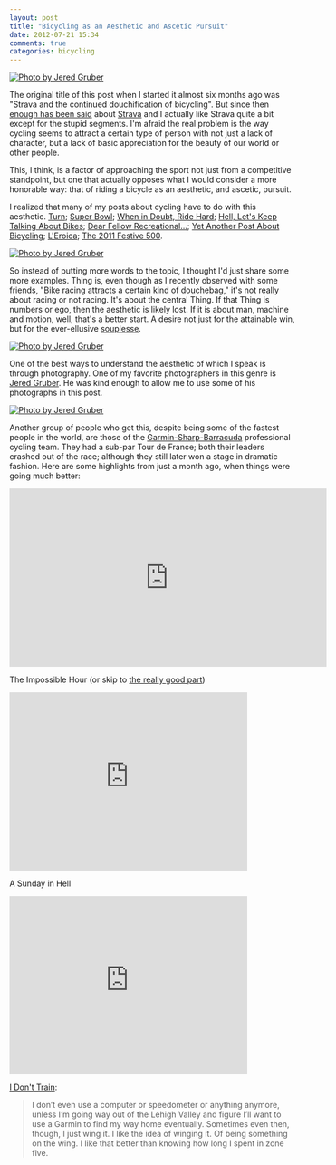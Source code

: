 ```yaml
---
layout: post
title: "Bicycling as an Aesthetic and Ascetic Pursuit"
date: 2012-07-21 15:34
comments: true
categories: bicycling
---
```


[![Photo by Jered Gruber](http://farm8.staticflickr.com/7228/7302666568_cf537411be_z.jpg)](http://www.flickr.com/photos/smashred/7302666568/in/faves-dealingwith/)

The original title of this post when I started it almost six months ago was "Strava and the continued douchification of bicycling". But since then [enough has been said](http://allthingsd.com/20120619/gps-app-strava-sued-over-cyclists-death/?refcat=news) about [Strava](http://strava.com) and I actually like Strava quite a bit except for the stupid segments. I'm afraid the real problem is the way cycling seems to attract a certain type of person with not just a lack of character, but a lack of basic appreciation for the beauty of our world or other people.

This, I think, is a factor of approaching the sport not just from a competitive standpoint, but one that actually opposes what I would consider a more honorable way: that of riding a bicycle as an aesthetic, and ascetic, pursuit.

I realized that many of my posts about cycling have to do with this aesthetic. [Turn]({{site.url}}/2011/01/09/corner/); [Super Bowl]({{site.url}}/2011/02/07/super-bowl/); [When in Doubt, Ride Hard]({{site.url}}/2011/02/20/ride/); [Hell, Let's Keep Talking About Bikes]({{site.url}}/2011/03/07/bikes/); [Dear Fellow Recreational...]({{site.url}}/2011/07/16/dear-fellow-recreationalists/); [Yet Another Post About Bicycling]({{site.url}}/2011/05/26/yapab/); [L'Eroica]({{site.url}}/2011/09/27/leroica/); [The 2011 Festive 500]({{site.url}}/2012/01/01/rapha/).

[![Photo by Jered Gruber](http://farm9.staticflickr.com/8014/7433130290_0a65f374f9_o.jpg)](http://www.flickr.com/photos/smashred/7433130290/in/faves-dealingwith/)

So instead of putting more words to the topic, I thought I'd just share some more examples. Thing is, even though as I recently observed with some friends, "Bike racing attracts a certain kind of douchebag," it's not really about racing or not racing. It's about the central Thing. If that Thing is numbers or ego, then the aesthetic is likely lost. If it is about man, machine and motion, well, that's a better start. A desire not just for the attainable win, but for the ever-ellusive [souplesse](http://redkiteprayer.com/2011/04/souplesse/).

[![Photo by Jered Gruber](http://farm9.staticflickr.com/8024/7482309840_0be02f2560_o.jpg)](http://www.flickr.com/photos/smashred/7482309840/in/faves-dealingwith/)

One of the best ways to understand the aesthetic of which I speak is through photography. One of my favorite photographers in this genre is [Jered Gruber](http://www.flickr.com/photos/smashred/). He was kind enough to allow me to use some of his photographs in this post.

[![Photo by Jered Gruber](http://farm9.staticflickr.com/8146/7307320178_605f843cb4_z.jpg)](http://www.flickr.com/photos/smashred/7307320178/in/photostream)

Another group of people who get this, despite being some of the fastest people in the world, are those of the [Garmin-Sharp-Barracuda](http://www.slipstreamsports.com/) professional cycling team. They had a sub-par Tour de France; both their leaders crashed out of the race; although they still later won a stage in dramatic fashion. Here are some highlights from just a month ago, when things were going much better:

<iframe width="560" height="315" src="http://www.youtube.com/embed/E7LvOvo1G5E" frameborder="0" allowfullscreen></iframe>

The Impossible Hour (or skip to [the really good part](http://www.youtube.com/watch?v=eiKACH4v9LU&t=3m20s))

<iframe width="420" height="315" src="http://www.youtube.com/embed/eiKACH4v9LU" frameborder="0" allowfullscreen></iframe>

A Sunday in Hell

<iframe width="420" height="315" src="http://www.youtube.com/embed/cWTj6H2KKr4?rel=0" frameborder="0" allowfullscreen></iframe>

[I Don't Train](http://bicycling.com/blogs/theselection/2012/01/20/i-dont-train/):

> I don’t even use a computer or speedometer or anything anymore, unless I’m going way out of the Lehigh Valley and figure I’ll want to use a Garmin to find my way home eventually. Sometimes even then, though, I just wing it. I like the idea of winging it. Of being something on the wing. I like that better than knowing how long I spent in zone five.
